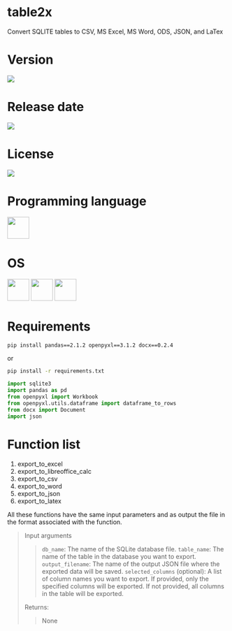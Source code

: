 # table2x

Convert SQLITE tables to CSV, MS Excel, MS Word, ODS, JSON, and LaTex

# Version

![](https://img.shields.io/badge/Version%3A-1.0-success)

# Release date

![](https://img.shields.io/badge/Release%20date-Mar%2C%2014%2C%202023-9cf)

# License

![](https://img.shields.io/github/license/Ileriayo/markdown-badges?style=for-the-badge)

# Programming language

<img src="https://img.icons8.com/?size=512&id=13441&format=png" width="50"/>

# OS

<img src="https://img.icons8.com/?size=512&id=17842&format=png" width="50"/> <img src="https://img.icons8.com/?size=512&id=122959&format=png" width="50"/> <img src="https://img.icons8.com/?size=512&id=108792&format=png" width="50"/>

# Requirements

```bash
pip install pandas==2.1.2 openpyxl==3.1.2 docx==0.2.4
```

or

```bash
pip install -r requirements.txt
```

```python
import sqlite3
import pandas as pd
from openpyxl import Workbook
from openpyxl.utils.dataframe import dataframe_to_rows
from docx import Document
import json
```

# Function list

1. export_to_excel
2. export_to_libreoffice_calc
3. export_to_csv
4. export_to_word
5. export_to_json
6. export_to_latex

All these functions have the same input parameters and as output the file in the format associated with the function.


> Input arguments
>
>> `db_name`: The name of the SQLite database file.
>> `table_name`: The name of the table in the database you want to export.
>> `output_filename`: The name of the output JSON file where the exported data will be saved.
>> `selected_columns` (optional): A list of column names you want to export. If provided, only the specified columns will be exported. If not provided, all columns in the table will be exported.
>
> Returns:
> 
>> None
>>
